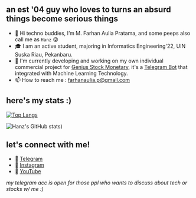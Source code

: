 ## an est '04 guy who loves to turns an absurd things become serious things

- 👋 Hi techno buddies, I’m M. Farhan Aulia Pratama, and some peeps also call me as `Hanz` 😜
- 🎓 I am an active student, majoring in Informatics Engineering'22, UIN Suska Riau, Pekanbaru.
- 👀 I'm currently developing and working on my own individual commercial project for [Genius Stock Monetary](https://t.me/gsmpublics), it's a [Telegram Bot](https://t.me/gsmclubbot) that integrated with Machine Learning Technology.
- 📫 How to reach me : farhanaulia.p@gmail.com

## here's my stats :)
[![Top Langs](https://github-readme-stats.vercel.app/api/top-langs/?username=MFarhanZ1&exclude_repo=github-readme-stats,MFarhanZ1.github.io)](https://github.com/MFarhanZ1/github-readme-stats)

![Hanz's GitHub stats](https://github-readme-stats.vercel.app/api?username=MFarhanZ1&show_icons=true&theme=tokyonight&hide=contribs,prs&count_private=true))

## let's connect with me!

- 🌱 [Telegram](https://t.me/hanzmusk)
- 🥅 [Instagram](https://www.instagram.com/mfarhanz1/)
- 🔎 [YouTube](https://www.youtube.com/hanztech)

_my telegram acc is open for those ppl who wants to discuss about tech or stocks w/ me :)_
<!---
MFarhanZ1/MFarhanZ1 is a ✨ special ✨ repository because its `README.md` (this file) appears on your GitHub profile.
You can click the Preview link to take a look at your changes.
--->
